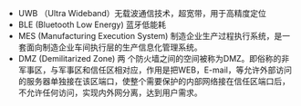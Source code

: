- UWB （Ultra Wideband）无载波通信技术，超宽带，用于高精度定位
- BLE (Bluetooth Low Energy) 蓝牙低能耗
- MES (Manufacturing Execution System) 制造企业生产过程执行系统，是一套面向制造企业车间执行层的生产信息化管理系统。
- DMZ (Demilitarized Zone) 两 个防火墙之间的空间被称为DMZ。即俗称的非军事区，与军事区和信任区相对应，作用是把WEB，E-mail，等允许外部访问的服务器单独接在该区端口，使整个需要保护的内部网络接在信任区端口后，不允许任何访问，实现内外网分离，达到用户需求。
<!--stackedit_data:
eyJoaXN0b3J5IjpbMTgzMTA0MTMxMl19
-->